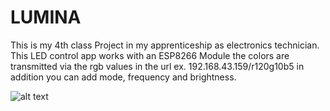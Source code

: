 # LUMINA
This is my 4th class Project in my apprenticeship as electronics technician. 
This LED control app works with an ESP8266 Module the colors are transmitted via the rgb values in the url ex. 192.168.43.159/r120g10b5 in addition you can add mode, frequency and brightness.

![alt text](https://drive.google.com/open?id=1MJXXW6eESirHm2liJ2mtSyMc_1QRPOFG)

